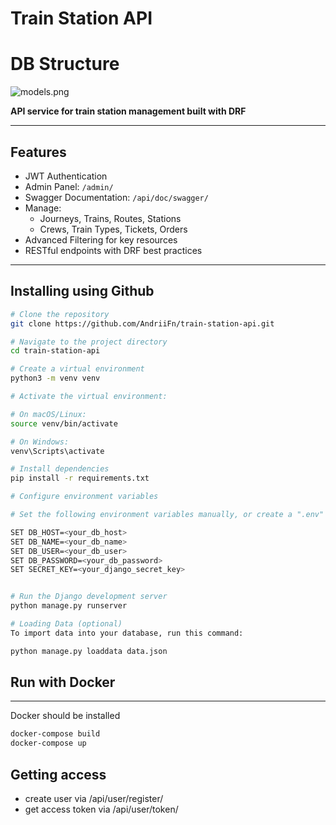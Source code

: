# Train Station API

# DB Structure
![models.png](../../../Downloads/models.png)


**API service for train station management built with DRF**

---

## Features

- JWT Authentication
- Admin Panel: `/admin/`
- Swagger Documentation: `/api/doc/swagger/`
- Manage:
  - Journeys, Trains, Routes, Stations
  - Crews, Train Types, Tickets, Orders
- Advanced Filtering for key resources
- RESTful endpoints with DRF best practices

---

## Installing using Github
```bash
# Clone the repository
git clone https://github.com/AndriiFn/train-station-api.git

# Navigate to the project directory
cd train-station-api

# Create a virtual environment
python3 -m venv venv

# Activate the virtual environment:

# On macOS/Linux:
source venv/bin/activate

# On Windows:
venv\Scripts\activate

# Install dependencies
pip install -r requirements.txt

# Configure environment variables

# Set the following environment variables manually, or create a ".env" file with the same content:

SET DB_HOST=<your_db_host>
SET DB_NAME=<your_db_name>
SET DB_USER=<your_db_user>
SET DB_PASSWORD=<your_db_password>
SET SECRET_KEY=<your_django_secret_key>


# Run the Django development server
python manage.py runserver

# Loading Data (optional)
To import data into your database, run this command:

python manage.py loaddata data.json
```

## Run with Docker
---
Docker should be installed 
```bash
docker-compose build
docker-compose up
```

## Getting access
* create user via /api/user/register/
* get access token via /api/user/token/
